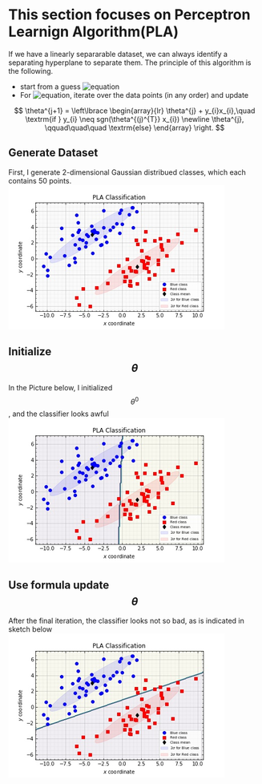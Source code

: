# This section focuses on Perceptron Learnign Algorithm(PLA)

If we have a linearly separarable dataset, we can always identify a separating hyperplane to separate them.
The principle of this algorithm is the following.

* start from a guess ![equation](https://latex.codecogs.com/gif.latex?\theta)
* For ![equation](https://latex.codecogs.com/gif.latex?j&space;>&space;1), iterate over the data points (in any order) 
and update

$$
\theta^{j+1} = \left\lbrace
\begin{array}{lr}
\theta^{j} + y_{i}x_{i},\quad \textrm{if } y_{i} \neq sgn(\theta^{(j)^{T}} x_{i}) \newline
\theta^{j}, \qquad\quad\quad \textrm{else}
\end{array}
\right.
$$

## Generate Dataset
First, I generate 2-dimensional Gaussian distribued classes, which each contains 50 points.
![picture](https://github.com/masqueraderx/Statistical-Machine-Learning/blob/main/PLA/data.jpg)

## Initialize $$\theta$$
In the Picture below, I initialized $$\theta^{0}$$, and the classifier looks awful
![picture](https://github.com/masqueraderx/Statistical-Machine-Learning/blob/main/PLA/before.jpg)

## Use formula update $$\theta$$
After the final iteration, the classifier looks not so bad, as is indicated in sketch below
![picture](https://github.com/masqueraderx/Statistical-Machine-Learning/blob/main/PLA/after.jpg)
